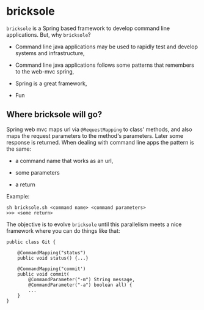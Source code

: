 # bricksole

`bricksole` is a Spring based framework to develop command line applications. But, why `bricksole`?

* Command line java applications may be used to rapidly test and develop systems and infrastructure,

* Command line java applications follows some patterns that remembers to the web-mvc spring,

* Spring is a great framework,

* Fun

## Where bricksole will go?

Spring web mvc maps url via `@RequestMapping` to class' methods, and also maps the request parameters
to the method's parameters. Later some response is returned. When dealing with command line apps
the pattern is the same:

* a command name that works as an url,

* some parameters

* a return

Example:

    sh bricksole.sh <command name> <command parameters>
    >>> <some return>
    
The objective is to evolve `bricksole` until this parallelism meets a nice framework where you can
do things like that:

    public class Git {
    
        @CommandMapping("status")
        public void status() {...}
        
        @CommandMapping("commit')
        public void commit(
            @CommandParameter("-m") String message, 
            @CommandParameter("-a") boolean all) {
            ...
        }
    }

